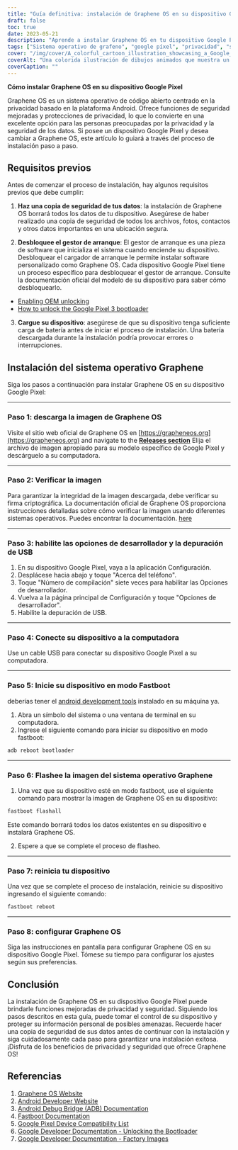 ```yaml
---
title: "Guía definitiva: instalación de Graphene OS en su dispositivo Google Pixel"
draft: false
toc: true
date: 2023-05-21
description: "Aprende a instalar Graphene OS en tu dispositivo Google Pixel para mejorar la privacidad y la seguridad."
tags: ["Sistema operativo de grafeno", "google píxel", "privacidad", "seguridad", "Androide", "dispositivos móviles", "Sistema operativo", "guía de instalación", "ROM personalizada", "centrado en la privacidad", "protección de Datos", "sistema operativo seguro", "fuente abierta", "seguridad del dispositivo", "funciones de privacidad", "información personal", "privacidad móvil", "privacidad de datos", "personalización del dispositivo", "tecnología", "Instalación de píxeles", "sistema operativo centrado en la privacidad", "Instalación del sistema operativo Graphene", "Seguridad móvil", "privacidad y seguridad", "Personalización de dispositivos de píxeles", "mejoras de privacidad", "guía de protección de datos", "sistema operativo seguro", "Funciones de privacidad de píxeles", "privacidad de datos móviles"]
cover: "/img/cover/A_colorful_cartoon_illustration_showcasing_a_Google_Pixel.png"
coverAlt: "Una colorida ilustración de dibujos animados que muestra un dispositivo Google Pixel con un escudo que simboliza funciones mejoradas de privacidad y seguridad."
coverCaption: ""
---
```


**Cómo instalar Graphene OS en su dispositivo Google Pixel**

Graphene OS es un sistema operativo de código abierto centrado en la privacidad basado en la plataforma Android. Ofrece funciones de seguridad mejoradas y protecciones de privacidad, lo que lo convierte en una excelente opción para las personas preocupadas por la privacidad y la seguridad de los datos. Si posee un dispositivo Google Pixel y desea cambiar a Graphene OS, este artículo lo guiará a través del proceso de instalación paso a paso.

## Requisitos previos

Antes de comenzar el proceso de instalación, hay algunos requisitos previos que debe cumplir:

1. **Haz una copia de seguridad de tus datos**: la instalación de Graphene OS borrará todos los datos de tu dispositivo. Asegúrese de haber realizado una copia de seguridad de todos los archivos, fotos, contactos y otros datos importantes en una ubicación segura.

2. **Desbloquee el gestor de arranque**: El gestor de arranque es una pieza de software que inicializa el sistema cuando enciende su dispositivo. Desbloquear el cargador de arranque le permite instalar software personalizado como Graphene OS. Cada dispositivo Google Pixel tiene un proceso específico para desbloquear el gestor de arranque. Consulte la documentación oficial del modelo de su dispositivo para saber cómo desbloquearlo.

- [Enabling OEM unlocking](https://grapheneos.org/install/cli#enabling-oem-unlocking)
- [How to unlock the Google Pixel 3 bootloader](https://www.androidauthority.com/unlock-pixel-3-bootloader-915961/)

3. **Cargue su dispositivo**: asegúrese de que su dispositivo tenga suficiente carga de batería antes de iniciar el proceso de instalación. Una batería descargada durante la instalación podría provocar errores o interrupciones.

## Instalación del sistema operativo Graphene

Siga los pasos a continuación para instalar Graphene OS en su dispositivo Google Pixel:

______

### Paso 1: descarga la imagen de Graphene OS

Visite el sitio web oficial de Graphene OS en [https://grapheneos.org](https://grapheneos.org) and navigate to the [**Releases section**](https://grapheneos.org/releases) Elija el archivo de imagen apropiado para su modelo específico de Google Pixel y descárguelo a su computadora.

______

### Paso 2: Verificar la imagen

Para garantizar la integridad de la imagen descargada, debe verificar su firma criptográfica. La documentación oficial de Graphene OS proporciona instrucciones detalladas sobre cómo verificar la imagen usando diferentes sistemas operativos. Puedes encontrar la documentación. [here](https://grapheneos.org/usage#verify-grapheneos-image)

______

### Paso 3: habilite las opciones de desarrollador y la depuración de USB

1. En su dispositivo Google Pixel, vaya a la aplicación Configuración.
2. Desplácese hacia abajo y toque "Acerca del teléfono".
3. Toque "Número de compilación" siete veces para habilitar las Opciones de desarrollador.
4. Vuelva a la página principal de Configuración y toque "Opciones de desarrollador".
5. Habilite la depuración de USB.

______

### Paso 4: Conecte su dispositivo a la computadora

Use un cable USB para conectar su dispositivo Google Pixel a su computadora.

______

### Paso 5: Inicie su dispositivo en modo Fastboot

deberías tener el [android development tools](https://www.xda-developers.com/install-adb-windows-macos-linux/) instalado en su máquina ya.

1. Abra un símbolo del sistema o una ventana de terminal en su computadora.
2. Ingrese el siguiente comando para iniciar su dispositivo en modo fastboot:

```bash
adb reboot bootloader
```

______

### Paso 6: Flashee la imagen del sistema operativo Graphene

1. Una vez que su dispositivo esté en modo fastboot, use el siguiente comando para mostrar la imagen de Graphene OS en su dispositivo:

```bash
fastboot flashall
```

Este comando borrará todos los datos existentes en su dispositivo e instalará Graphene OS.

2. Espere a que se complete el proceso de flasheo.

______

### Paso 7: reinicia tu dispositivo

Una vez que se complete el proceso de instalación, reinicie su dispositivo ingresando el siguiente comando:

```bash
fastboot reboot
```

______

### Paso 8: configurar Graphene OS

Siga las instrucciones en pantalla para configurar Graphene OS en su dispositivo Google Pixel. Tómese su tiempo para configurar los ajustes según sus preferencias.

## Conclusión

La instalación de Graphene OS en su dispositivo Google Pixel puede brindarle funciones mejoradas de privacidad y seguridad. Siguiendo los pasos descritos en esta guía, puede tomar el control de su dispositivo y proteger su información personal de posibles amenazas. Recuerde hacer una copia de seguridad de sus datos antes de continuar con la instalación y siga cuidadosamente cada paso para garantizar una instalación exitosa. ¡Disfruta de los beneficios de privacidad y seguridad que ofrece Graphene OS!

## Referencias

1. [Graphene OS Website](https://grapheneos.org/)
2. [Android Developer Website](https://developer.android.com/)
3. [Android Debug Bridge (ADB) Documentation](https://developer.android.com/studio/command-line/adb)
4. [Fastboot Documentation](https://developer.android.com/studio/releases/platform-tools#fastboot)
5. [Google Pixel Device Compatibility List](https://grapheneos.org/#devices)
6. [Google Developer Documentation - Unlocking the Bootloader](https://source.android.com/setup/build/running#unlocking-the-bootloader)
7. [Google Developer Documentation - Factory Images](https://developers.google.com/android/images)
